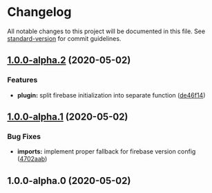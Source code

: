# Changelog

All notable changes to this project will be documented in this file. See [standard-version](https://github.com/conventional-changelog/standard-version) for commit guidelines.

## [1.0.0-alpha.2](https://github.com/m2sd/workbox-plugin-firebase-auth/compare/v1.0.0-alpha.1...v1.0.0-alpha.2) (2020-05-02)


### Features

* **plugin:** split firebase initialization into separate function ([de46f14](https://github.com/m2sd/workbox-plugin-firebase-auth/commit/de46f14be077d5bd3f03739f2a591e756d5c52e0))

## [1.0.0-alpha.1](https://github.com/m2sd/workbox-plugin-firebase-auth/compare/v1.0.0-alpha.0...v1.0.0-alpha.1) (2020-05-02)


### Bug Fixes

* **imports:** implement proper fallback for firebase version config ([4702aab](https://github.com/m2sd/workbox-plugin-firebase-auth/commit/4702aab6739190b88bbd5c5113a08b4f8d53d3de))

## 1.0.0-alpha.0 (2020-05-02)
